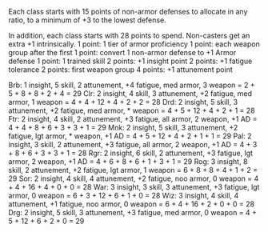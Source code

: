 Each class starts with 15 points of non-armor defenses to allocate in any ratio, to a minimum of +3
to the lowest defense.

In addition, each class starts with 28 points to spend. Non-casters get an extra +1 intrinsically.
1 point: 1 tier of armor proficiency
1 point: each weapon group after the first
1 point: convert 1 non-armor defense to +1 Armor defense
1 point: 1 trained skill
2 points: +1 insight point
2 points: +1 fatigue tolerance
2 points: first weapon group
4 points: +1 attunement point


Brb: 1 insight, 5 skill, 2 attunement, +4 fatigue, med armor, 3 weapon        = 2 + 5 + 8  + 8 + 2 + 4     = 29
Clr: 2 insight, 4 skill, 3 attunement, +2 fatigue, med armor, 1 weapon        = 4 + 4 + 12 + 4 + 2 + 2     = 28
Drd: 2 insight, 5 skill, 3 attunement, +2 fatigue, med armor, * weapon        = 4 + 5 + 12 + 4 + 2 + 1     = 28
Ftr: 2 insight, 4 skill, 2 attunement, +3 fatigue, all armor, 2 weapon, +1 AD = 4 + 4 + 8  + 6 + 3 + 3 + 1 = 29
Mnk: 2 insight, 5 skill, 3 attunement, +2 fatigue, lgt armor, * weapon, +1 AD = 4 + 5 + 12 + 4 + 2 + 1 + 1 = 29
Pal: 2 insight, 3 skill, 2 attunement, +3 fatigue, all armor, 2 weapon, +1 AD = 4 + 3 + 8  + 6 + 3 + 3 + 1 = 28
Rgr: 2 insight, 6 skill, 2 attunement, +3 fatigue, lgt armor, 2 weapon, +1 AD = 4 + 6 + 8  + 6 + 1 + 3 + 1 = 29
Rog: 3 insight, 8 skill, 2 attunement, +2 fatigue, lgt armor, 1 weapon        = 6 + 8 + 8  + 4 + 1 + 2     = 29
Sor: 2 insight, 4 skill, 4 attunement, +2 fatigue, noo armor, 0 weapon        = 4 + 4 + 16 + 4 + 0 + 0     = 28
War: 3 insight, 3 skill, 3 attunement, +3 fatigue, lgt armor, 0 weapon        = 6 + 3 + 12 + 6 + 1 + 0     = 28
Wiz: 3 insight, 4 skill, 4 attunement, +1 fatigue, noo armor, 0 weapon        = 6 + 4 + 16 + 2 + 0 + 0     = 28
Drg: 2 insight, 5 skill, 3 attunement, +3 fatigue, med armor, 0 weapon        = 4 + 5 + 12 + 6 + 2 + 0     = 29
